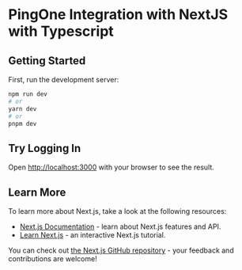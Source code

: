 # PingOne Integration with NextJS with Typescript

## Getting Started

First, run the development server:

```bash
npm run dev
# or
yarn dev
# or
pnpm dev
```

## Try Logging In

Open [http://localhost:3000](http://localhost:3000) with your browser to see the result.

##

## Learn More

To learn more about Next.js, take a look at the following resources:

- [Next.js Documentation](https://nextjs.org/docs) - learn about Next.js features and API.
- [Learn Next.js](https://nextjs.org/learn) - an interactive Next.js tutorial.

You can check out [the Next.js GitHub repository](https://github.com/vercel/next.js/) - your feedback and contributions are welcome!
